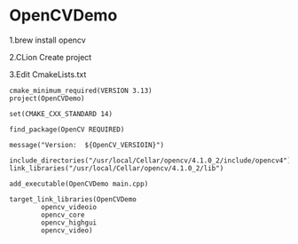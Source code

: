 # OpenCVDemo

1.brew install opencv

2.CLion Create project

3.Edit CmakeLists.txt

```
cmake_minimum_required(VERSION 3.13)
project(OpenCVDemo)

set(CMAKE_CXX_STANDARD 14)

find_package(OpenCV REQUIRED)

message("Version:  ${OpenCV_VERSIOIN}")

include_directories("/usr/local/Cellar/opencv/4.1.0_2/include/opencv4")
link_libraries("/usr/local/Cellar/opencv/4.1.0_2/lib")

add_executable(OpenCVDemo main.cpp)

target_link_libraries(OpenCVDemo
        opencv_videoio
        opencv_core
        opencv_highgui
        opencv_video)

